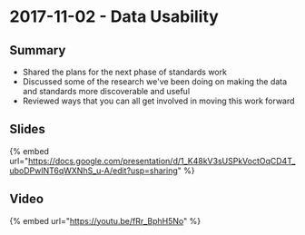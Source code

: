 # 2017-11-02 - Data Usability

## Summary

* Shared the plans for the next phase of standards work
* Discussed some of the research we've been doing on making the data and standards more discoverable and useful
* Reviewed ways that you can all get involved in moving this work forward

## Slides

{% embed url="https://docs.google.com/presentation/d/1_K48kV3sUSPkVoctOqCD4T_uboDPwlNT6qWXNhS_u-A/edit?usp=sharing" %}

## Video

{% embed url="https://youtu.be/fRr_BphH5No" %}

